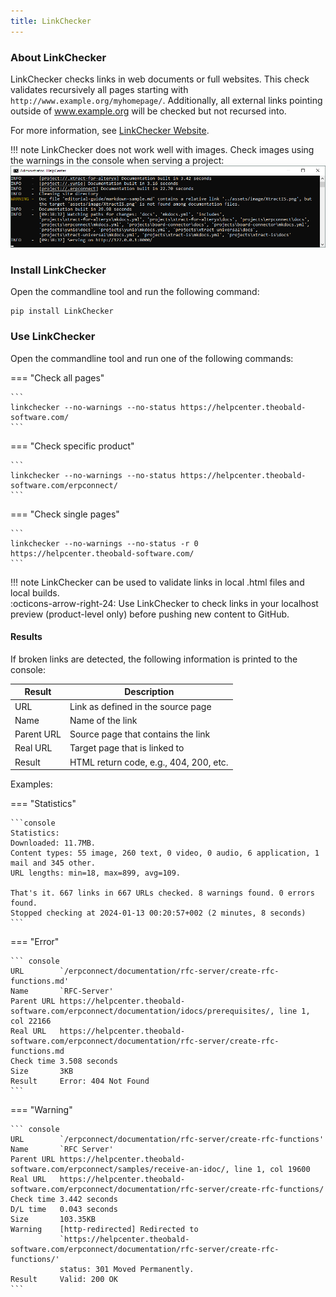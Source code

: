 ```yaml
---
title: LinkChecker
---
```


### About LinkChecker

LinkChecker checks links in web documents or full websites.
This check validates recursively all pages starting with `http://www.example.org/myhomepage/`. 
Additionally, all external links pointing outside of www.example.org will be checked but not recursed into.

For more information, see [LinkChecker Website](https://linkchecker.github.io/linkchecker/install.html).

!!! note
	LinkChecker does not work well with images. Check images using the warnings in the console when serving a project:<br>
	![broken-links-in-console](../assets/images/editorial-guide/broken-links-in-console.png)


### Install LinkChecker

Open the commandline tool and run the following command:

```
pip install LinkChecker
```

### Use LinkChecker

Open the commandline tool and run one of the following commands:

=== "Check all pages"

	```
	linkchecker --no-warnings --no-status https://helpcenter.theobald-software.com/
	```

=== "Check specific product"

	```
	linkchecker --no-warnings --no-status https://helpcenter.theobald-software.com/erpconnect/
	```

=== "Check single pages"

	```
	linkchecker --no-warnings --no-status -r 0 https://helpcenter.theobald-software.com/
	```

!!! note
	LinkChecker can be used to validate links in local .html files and local builds. <br>
	:octicons-arrow-right-24: Use LinkChecker to check links in your localhost preview (product-level only) before pushing new content to GitHub.

#### Results

If broken links are detected, the following information is printed to the console:

| Result | Description |
| -------- | ------- |
| URL| Link as defined in the source page   |
| Name | Name of the link   |
| Parent URL | Source page that contains the link    |
| Real URL    | Target page that is linked to  |
| Result    | HTML return code, e.g., 404, 200, etc.  |

Examples:

=== "Statistics"

	```console
	Statistics:
	Downloaded: 11.7MB.
	Content types: 55 image, 260 text, 0 video, 0 audio, 6 application, 1 mail and 345 other.
	URL lengths: min=18, max=899, avg=109.
	
	That's it. 667 links in 667 URLs checked. 8 warnings found. 0 errors found.
	Stopped checking at 2024-01-13 00:20:57+002 (2 minutes, 8 seconds)
	```
	
=== "Error"

	``` console
	URL        `/erpconnect/documentation/rfc-server/create-rfc-functions.md'
	Name       `RFC-Server'
	Parent URL https://helpcenter.theobald-software.com/erpconnect/documentation/idocs/prerequisites/, line 1, col 22166
	Real URL   https://helpcenter.theobald-software.com/erpconnect/documentation/rfc-server/create-rfc-functions.md
	Check time 3.508 seconds
	Size       3KB
	Result     Error: 404 Not Found
	```

=== "Warning"

	``` console
	URL        `/erpconnect/documentation/rfc-server/create-rfc-functions'
	Name       `RFC Server'
	Parent URL https://helpcenter.theobald-software.com/erpconnect/samples/receive-an-idoc/, line 1, col 19600
	Real URL   https://helpcenter.theobald-software.com/erpconnect/documentation/rfc-server/create-rfc-functions/
	Check time 3.442 seconds
	D/L time   0.043 seconds
	Size       103.35KB
	Warning    [http-redirected] Redirected to
			   `https://helpcenter.theobald-software.com/erpconnect/documentation/rfc-server/create-rfc-functions/'
			   status: 301 Moved Permanently.
	Result     Valid: 200 OK
	```

